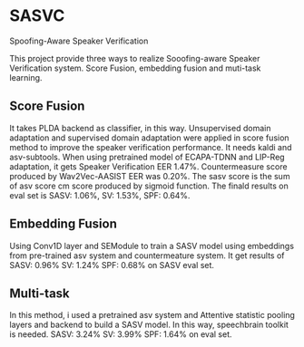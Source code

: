 # SASVC
Spoofing-Aware Speaker Verification

This project provide three ways to realize Sooofing-aware Speaker Verification system. Score Fusion, embedding fusion and muti-task learning.

## Score Fusion
It takes PLDA backend as classifier, in this way. Unsupervised domain adaptation and supervised domain adaptation were applied in score fusion method to improve the speaker verification performance. It needs kaldi and asv-subtools. When using pretrained model of ECAPA-TDNN and LIP-Reg adaptation, it gets Speaker Verification EER 1.47%. Countermeasure score produced by Wav2Vec-AASIST EER was 0.20%. The sasv score is the sum of asv score cm score produced by sigmoid function. The finald results on eval set is SASV: 1.06%, SV: 1.53%, SPF: 0.64%.

## Embedding Fusion
Using Conv1D layer and SEModule to train a SASV model using embeddings from pre-trained asv system and countermeature system. It get results of
SASV: 0.96% SV: 1.24% SPF: 0.68% on SASV eval set.

## Multi-task
In this method, i used a pretrained asv system and Attentive statistic pooling layers and backend to build a SASV model. In this way, speechbrain toolkit is needed.  SASV: 3.24% SV: 3.99% SPF: 1.64% on eval set.

